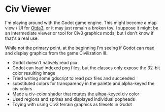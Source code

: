 # Civ Viewer

I'm playing around with the Godot game engine. This might become a map view / UI for [Otda3](https://github.com/midnightfreddie/otda3), or it may just remain a broken toy. I suppose it might be an intermediate viewer or tool for Civ3 graphics mods, but I don't know if that's a real use.

While not the primary point, at the beginning I'm seeing if Godot can read and display graphics from the game Civilization III.

- Godot doesn't natively read pcx
- Godot can load indexed png files, but the classes only expose the 32-bit color resulting image
- Tried writing some gdscript to read pcx files and succeeded
- substituted colors for transparency in the palette and alpha-keyed the civ colors
- Made a civ-color shader that rotates the alhpa-keyed civ color
- Used regions and sprites and displayed individual popheads
- Toying with using Civ3 terrain graphics as tilesets in Godot
